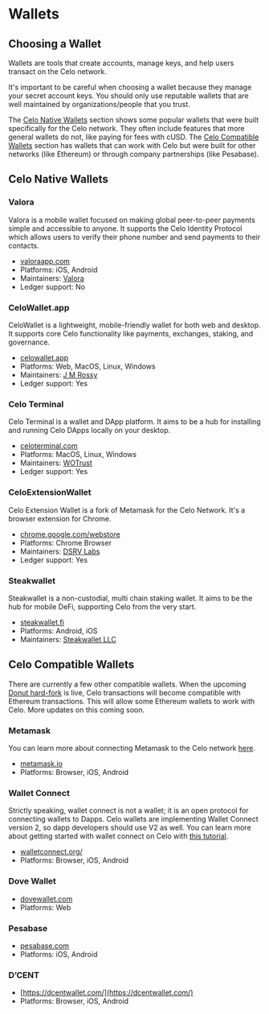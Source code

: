 # Wallets

## Choosing a Wallet

Wallets are tools that create accounts, manage keys, and help users transact on the Celo network.

It's important to be careful when choosing a wallet because they manage your secret account keys. You should only use reputable wallets that are well maintained by organizations/people that you trust.

The [Celo Native Wallets](./#celo-native-wallets) section shows some popular wallets that were built specifically for the Celo network. They often include features that more general wallets do not, like paying for fees with cUSD. The [Celo Compatible Wallets](./#celo-compatible-wallets) section has wallets that can work with Celo but were built for other networks \(like Ethereum\) or through company partnerships \(like Pesabase\).

## Celo Native Wallets

### Valora

Valora is a mobile wallet focused on making global peer-to-peer payments simple and accessible to anyone. It supports the Celo Identity Protocol which allows users to verify their phone number and send payments to their contacts.

* [valoraapp.com](https://valoraapp.com)
* Platforms: iOS, Android
* Maintainers: [Valora](https://valoraapp.com)
* Ledger support: No

### CeloWallet.app

CeloWallet is a lightweight, mobile-friendly wallet for both web and desktop. It supports core Celo functionality like payments, exchanges, staking, and governance.

* [celowallet.app](https://celowallet.app)
* Platforms: Web, MacOS, Linux, Windows
* Maintainers: [J M Rossy](https://twitter.com/RossyWrote)
* Ledger support: Yes

### Celo Terminal

Celo Terminal is a wallet and DApp platform. It aims to be a hub for installing and running Celo DApps locally on your desktop.

* [celoterminal.com](https://celoterminal.com)
* Platforms: MacOS, Linux, Windows
* Maintainers: [WOTrust](https://twitter.com/wotrust1)
* Ledger support: Yes

### CeloExtensionWallet

Celo Extension Wallet is a fork of Metamask for the Celo Network. It's a browser extension for Chrome.

* [chrome.google.com/webstore](https://chrome.google.com/webstore/detail/celoextensionwallet/kkilomkmpmkbdnfelcpgckmpcaemjcdh)
* Platforms: Chrome Browser
* Maintainers: [DSRV Labs](https://www.dsrvlabs.com/en/)
* Ledger support: Yes

### Steakwallet

Steakwallet is a non-custodial, multi chain staking wallet. It aims to be the hub for mobile DeFi, supporting Celo from the very start.

* [steakwallet.fi](https://steakwallet.fi)
* Platforms: Android, iOS
* Maintainers: [Steakwallet LLC](https://steakwallet.fi)

## Celo Compatible Wallets

There are currently a few other compatible wallets. When the upcoming [Donut hard-fork](https://github.com/celo-org/celo-proposals/issues/94) is live, Celo transactions will become compatible with Ethereum transactions. This will allow some Ethereum wallets to work with Celo. More updates on this coming soon.

### Metamask

You can learn more about connecting Metamask to the Celo network [here](using-metamask-with-celo/).

* [metamask.io](https://metamask.io/)
* Platforms: Browser, iOS, Android

### Wallet Connect

Strictly speaking, wallet connect is not a wallet; it is an open protocol for connecting wallets to Dapps. Celo wallets are implementing Wallet Connect version 2, so dapp developers should use V2 as well. You can learn more about getting started with wallet connect on Celo with [this tutorial](../../developer-guide/start/wallet-connect.md).

* [walletconnect.org/](https://walletconnect.org/)
* Platforms: Browser, iOS, Android

### Dove Wallet

* [dovewallet.com](https://dovewallet.com)
* Platforms: Web

### Pesabase

* [pesabase.com](https://pesabase.com/)
* Platforms: iOS, Android

### D’CENT

* [https://dcentwallet.com/](https://dcentwallet.com/)
* Platforms: Browser, iOS, Android

